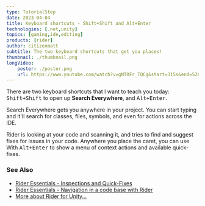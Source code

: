 ```yaml
---
type: TutorialStep
date: 2023-04-04
title: Keyboard shortcuts - Shift+Shift and Alt+Enter
technologies: [.net,unity]
topics: [gaming,ide,editing]
products: [rider]
author: citizenmatt
subtitle: The two keyboard shortcuts that get you places!
thumbnail: ./thumbnail.png
longVideo: 
    poster: ./poster.png
    url: https://www.youtube.com/watch?v=gNTOFr_TQCg&start=315s&end=528s
---
```


There are two keyboard shortcuts that I want to teach you today: <kbd>Shift+Shift</kbd> to open up **Search Everywhere**, and <kbd>Alt+Enter</kbd>.

Search Everywhere gets you anywhere in your project. You can start typing and it'll search for classes, files, symbols, and even for actions across the IDE.

Rider is looking at your code and scanning it, and tries to find and suggest fixes for issues in your code. Anywhere you place the caret, you can use With <kbd>Alt+Enter</kbd> to show a menu of context actions and available quick-fixes.

### See Also

- [Rider Essentials - Inspections and Quick-Fixes](https://www.jetbrains.com/dotnet/guide/tutorials/rider-essentials/inspections-quick-fixes/)
- [Rider Essentials - Navigation in a code base with Rider](https://www.jetbrains.com/dotnet/guide/tutorials/rider-essentials/navigation/)
- [More about Rider for Unity...](https://www.jetbrains.com/lp/dotnet-unity/)